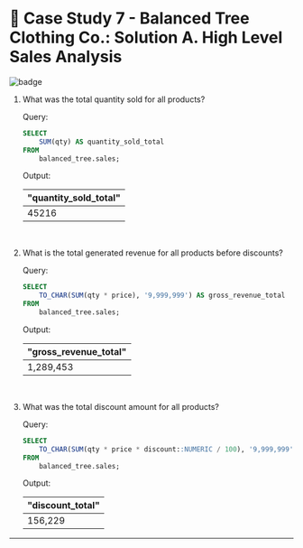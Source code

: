 # :shirt: Case Study 7 - Balanced Tree Clothing Co.: Solution A. High Level Sales Analysis

![badge](https://img.shields.io/badge/PostgreSQL-4169e1?style=for-the-badge&logo=postgresql&logoColor=white)

1. What was the total quantity sold for all products?

    Query:

    ```sql
    SELECT
        SUM(qty) AS quantity_sold_total
    FROM
        balanced_tree.sales;
    ```

    Output:

    | "quantity_sold_total" |
    |-----------------------|
    | 45216                 |

    <br>

2. What is the total generated revenue for all products before discounts?

    Query:

    ```sql
    SELECT
        TO_CHAR(SUM(qty * price), '9,999,999') AS gross_revenue_total
    FROM
        balanced_tree.sales;
    ```

    Output:

    | "gross_revenue_total" |
    |-----------------------|
    |  1,289,453            |

    <br>

3. What was the total discount amount for all products?

    Query:

    ```sql
    SELECT
        TO_CHAR(SUM(qty * price * discount::NUMERIC / 100), '9,999,999') AS discount_total
    FROM
        balanced_tree.sales;
    ```

    Output:

    | "discount_total" |
    |------------------|
    |    156,229       |

---
